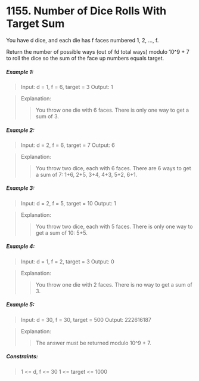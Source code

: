 # 1155. Number of Dice Rolls With Target Sum
You have d dice, and each die has f faces numbered 1, 2, ..., f.

Return the number of possible ways (out of fd total ways) modulo 10^9 + 7 to roll the dice so the sum of the face up numbers equals target.

 

##### Example 1:

> Input: d = 1, f = 6, target = 3
> Output: 1

> Explanation: 
>> You throw one die with 6 faces.  There is only one way to get a sum of 3.

##### Example 2:

> Input: d = 2, f = 6, target = 7
> Output: 6

> Explanation: 
>> You throw two dice, each with 6 faces.  There are 6 ways to get a sum of 7:
1+6, 2+5, 3+4, 4+3, 5+2, 6+1.

##### Example 3:

> Input: d = 2, f = 5, target = 10
> Output: 1

> Explanation: 
>> You throw two dice, each with 5 faces.  There is only one way to get a sum of 10: 5+5.

##### Example 4:

> Input: d = 1, f = 2, target = 3
> Output: 0

> Explanation: 
>> You throw one die with 2 faces.  There is no way to get a sum of 3.

##### Example 5:
> Input: d = 30, f = 30, target = 500
> Output: 222616187

> Explanation: 
>> The answer must be returned modulo 10^9 + 7.
 

##### Constraints:

> 1 <= d, f <= 30
1 <= target <= 1000
